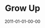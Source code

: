---
layout: message
category: message
series: "Grow Up"
title: "Grow Up"
date: 2011-01-01-00-00
message_id: 651
audio: "http://s3.amazonaws.com/crossroads-media/messages/audio/growup.mp3"
audio-duration: "39:44"
program: "http://s3.amazonaws.com/crossroads-media/documents/01_01-02_11Program.pdf"
description: "Brian Tome talks about what a life of growth looks like."
video: "http://s3.amazonaws.com/crossroads-media/messages/video/growup.mp4"
video-duration: "39:49"
video-image: "http://s3.amazonaws.com/crossroads-media/images/growupstill.jpg"
tag: 
 - tome
 - growth
 - spiritual
 - program
 - spiritual-life
explicit: false
---